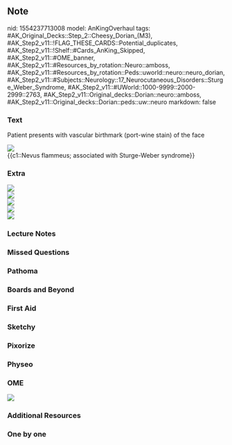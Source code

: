 ## Note
nid: 1554237713008
model: AnKingOverhaul
tags: #AK_Original_Decks::Step_2::Cheesy_Dorian_(M3), #AK_Step2_v11::!FLAG_THESE_CARDS::Potential_duplicates, #AK_Step2_v11::!Shelf::#Cards_AnKing_Skipped, #AK_Step2_v11::#OME_banner, #AK_Step2_v11::#Resources_by_rotation::Neuro::amboss, #AK_Step2_v11::#Resources_by_rotation::Peds::uworld::neuro::neuro_dorian, #AK_Step2_v11::#Subjects::Neurology::17_Neurocutaneous_Disorders::Sturge_Weber_Syndrome, #AK_Step2_v11::#UWorld::1000-9999::2000-2999::2763, #AK_Step2_v11::Original_decks::Dorian::neuro::amboss, #AK_Step2_v11::Original_decks::Dorian::peds::uw::neuro
markdown: false

### Text
Patient presents with vascular birthmark (port-wine stain) of the
face
<div><img src="sturgeweber.jpg"></div>
<div>
  {{c1::Nevus flammeus; associated with Sturge-Weber syndrome}}
</div>

### Extra
<div>
  <i><b><img src=
  "Screen%20Shot%202018-01-31%20at%202.26.50%20PM.jpg"></b></i>
</div><i><img src=
"Screen%20Shot%202018-01-31%20at%202.28.12%20PM.jpg"></i>
<div>
  <i><img src=
  "Screen%20Shot%202018-01-31%20at%202.28.31%20PM.jpg"></i>
  <div>
    <i><img src=
    "Screen%20Shot%202018-01-31%20at%202.28.53%20PM.jpg"></i>
  </div>
</div>
<div style="display: inline !important;">
  <i><img src="ncd.PNG"></i>
</div>

### Lecture Notes


### Missed Questions


### Pathoma


### Boards and Beyond


### First Aid


### Sketchy


### Pixorize


### Physeo


### OME
<div class="ome-widget">
  <a href="https://onlinemeded.org?ref=anki"><img src=
  "_OME_AnkiFlashcards_General_4.png"></a>
</div>

### Additional Resources


### One by one

